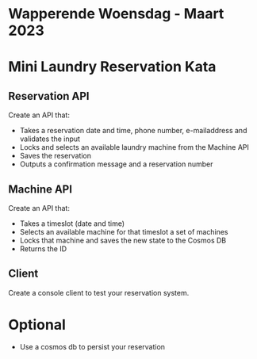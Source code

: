 # Wapperende Woensdag - Maart 2023


# Mini Laundry Reservation Kata

## Reservation API
Create an API that:
 
- Takes a reservation date and time, phone number, e-mailaddress and validates the input 
- Locks and selects an available laundry machine from the Machine API
- Saves the reservation 
- Outputs a confirmation message and a reservation number

## Machine API
Create an API that:
 
- Takes a timeslot (date and time)
- Selects an available machine for that timeslot a set of machines
- Locks that machine and saves the new state to the Cosmos DB
- Returns the ID

## Client
Create a console client to test your reservation system.

# Optional
 
 - Use a cosmos db to persist your reservation